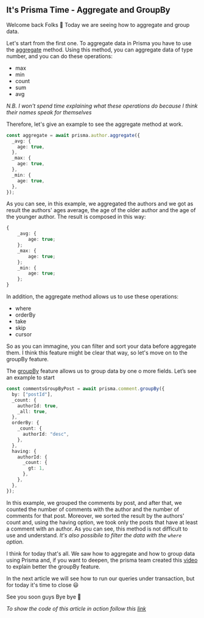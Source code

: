 ## It's Prisma Time - Aggregate and GroupBy

Welcome back Folks 👋 
Today we are seeing how to aggregate and group data.

Let's start from the first one.
To aggregate data in Prisma you have to use the [aggregate](https://www.prisma.io/docs/reference/api-reference/prisma-client-reference#aggregate) method.
Using this method, you can aggregate data of type number, and you can do these operations:
- max
- min
- count
- sum
- avg

_N.B. I won't spend time explaining what these operations do because I think their names speak for themselves_

Therefore, let's give an example to see the aggregate method at work.
```ts
const aggregate = await prisma.author.aggregate({
  _avg: {
    age: true,
  },
  _max: {
    age: true,
  },
  _min: {
    age: true,
  },
});
```
As you can see, in this example, we aggregated the authors and we got as result the authors' ages average, the age of the older author and the age of the younger author. The result is composed in this way:
```ts
{
    _avg: {
        age: true;
    };
    _max: {
        age: true;
    };
    _min: {
        age: true;
    };
}
```
In addition, the aggregate method allows us to use these operations:
- where
- orderBy
- take
- skip 
- cursor

So as you can immagine, you can filter and sort your data before aggregate them.
I think this feature might be clear that way, so let's move on to the groupBy feature.

The [groupBy](https://www.prisma.io/docs/reference/api-reference/prisma-client-reference#groupby) feature allows us to group data by one o more fields.
Let’s see an example to start
```ts
const commentsGroupByPost = await prisma.comment.groupBy({
  by: ["postId"],
  _count: {
    authorId: true,
    _all: true,
  },
  orderBy: {
    _count: {
      authorId: "desc",
    },
  },
  having: {
    authorId: {
      _count: {
        gt: 1,
      },
    },
  },
});
```
In this example, we grouped the comments by post, and after that, we counted the number of comments with the author and the number of comments for that post.
Moreover, we sorted the result by the authors' count and, using the having option, we took only the posts that have at least a comment with an author.
As you can see, this method is not difficult to use and understand. _It's also possibile to filter the data with the `where` option._

I think for today that's all.
We saw how to aggregate and how to group data using Prisma and, if you want to deepen, the prisma team created this [video](https://www.youtube.com/watch?v=BdlCPdPaorY) to explain better the groupBy feature.

In the next article we will see how to run our queries under transaction, but for today it's time to close 😃 

See you soon guys 
Bye bye 👋 

_To show the code of this article in action follow this [link](https://github.com/puppo/it-s-prisma-time/tree/11-grouping-and-aggregate)_
